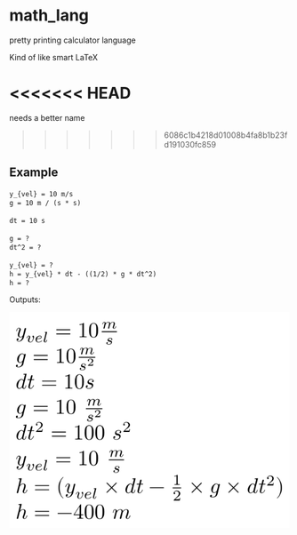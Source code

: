 # math_lang
pretty printing calculator language

Kind of like smart LaTeX

<<<<<<< HEAD
=======
needs a better name

>>>>>>> 6086c1b4218d01008b4fa8b1b23fd191030fc859
## Example

```
y_{vel} = 10 m/s
g = 10 m / (s * s)

dt = 10 s

g = ?
dt^2 = ?

y_{vel} = ?
h = y_{vel} * dt - ((1/2) * g * dt^2)
h = ?
```

Outputs:

![example 1](images/ex1.png)
